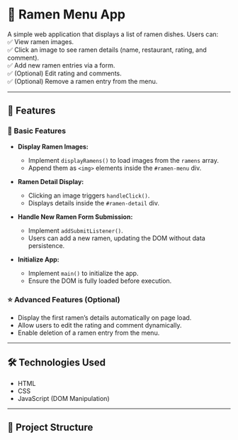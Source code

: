 # 🍜 Ramen Menu App  

A simple web application that displays a list of ramen dishes. Users can:  
✅ View ramen images.  
✅ Click an image to see ramen details (name, restaurant, rating, and comment).  
✅ Add new ramen entries via a form.  
✅ (Optional) Edit rating and comments.  
✅ (Optional) Remove a ramen entry from the menu.  

---

## 📌 Features  

### 🔹 Basic Features  
- **Display Ramen Images:**  
  - Implement `displayRamens()` to load images from the `ramens` array.  
  - Append them as `<img>` elements inside the `#ramen-menu` div.  

- **Ramen Detail Display:**  
  - Clicking an image triggers `handleClick()`.  
  - Displays details inside the `#ramen-detail` div.  

- **Handle New Ramen Form Submission:**  
  - Implement `addSubmitListener()`.  
  - Users can add a new ramen, updating the DOM without data persistence.  

- **Initialize App:**  
  - Implement `main()` to initialize the app.  
  - Ensure the DOM is fully loaded before execution.  

### ⭐ Advanced Features (Optional)  
- Display the first ramen’s details automatically on page load.  
- Allow users to edit the rating and comment dynamically.  
- Enable deletion of a ramen entry from the menu.  

---

## 🛠️ Technologies Used  
- HTML  
- CSS  
- JavaScript (DOM Manipulation)  

---

## 📂 Project Structure  
